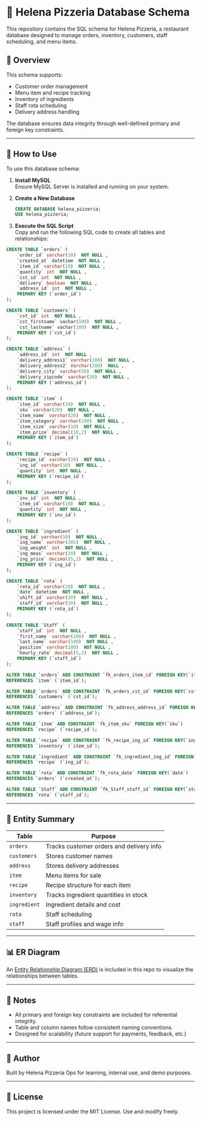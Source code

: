 # 🍕 Helena Pizzeria Database Schema

This repository contains the SQL schema for Helena Pizzeria, a restaurant database designed to manage orders, inventory, customers, staff scheduling, and menu items.

## 📌 Overview

This schema supports:
- Customer order management
- Menu item and recipe tracking
- Inventory of ingredients
- Staff rota scheduling
- Delivery address handling

The database ensures data integrity through well-defined primary and foreign key constraints.

---

## 🚀 How to Use

To use this database schema:

1. **Install MySQL**  
   Ensure MySQL Server is installed and running on your system.

2. **Create a New Database**
   ```sql
   CREATE DATABASE helena_pizzeria;
   USE helena_pizzeria;
   ```

3. **Execute the SQL Script**  
   Copy and run the following SQL code to create all tables and relationships:


```sql
CREATE TABLE `orders` (
    `order_id` varchar(10)  NOT NULL ,
    `created_at` datetime  NOT NULL ,
    `item_id` varchar(10)  NOT NULL ,
    `quantity` int  NOT NULL ,
    `cst_id` int  NOT NULL ,
    `delivery` boolean  NOT NULL ,
    `address_id` int  NOT NULL ,
    PRIMARY KEY (`order_id`)
);

CREATE TABLE `customers` (
    `cst_id` int  NOT NULL ,
    `cst_firstname` vachar(100)  NOT NULL ,
    `cst_lastname` vachar(100)  NOT NULL ,
    PRIMARY KEY (`cst_id`)
);

CREATE TABLE `address` (
    `address_id` int  NOT NULL ,
    `delivery_address1` varchar(200)  NOT NULL ,
    `delivery_address2` Varchar(200)  NULL ,
    `delivery_city` varchar(50)  NOT NULL ,
    `delivery_zipcode` varchar(20)  NOT NULL ,
    PRIMARY KEY (`address_id`)
);

CREATE TABLE `item` (
    `item_id` varchar(10)  NOT NULL ,
    `sku` varchar(20)  NOT NULL ,
    `item_name` varchar(20)  NOT NULL ,
    `item_category` varchar(100)  NOT NULL ,
    `item_size` varchar(10)  NOT NULL ,
    `item_prize` decimal(10,2)  NOT NULL ,
    PRIMARY KEY (`item_id`)
);

CREATE TABLE `recipe` (
    `recipe_id` varchar(20)  NOT NULL ,
    `ing_id` varchar(10)  NOT NULL ,
    `quantity` int  NOT NULL ,
    PRIMARY KEY (`recipe_id`)
);

CREATE TABLE `inventory` (
    `inv_id` int  NOT NULL ,
    `item_id` varchar(10)  NOT NULL ,
    `quantity` int  NOT NULL ,
    PRIMARY KEY (`inv_id`)
);

CREATE TABLE `ingredient` (
    `ing_id` varchar(10)  NOT NULL ,
    `ing_name` varchar(205)  NOT NULL ,
    `ing_weight` int  NOT NULL ,
    `ing_meas` varchar(20)  NOT NULL ,
    `ing_price` decimal(5,2)  NOT NULL ,
    PRIMARY KEY (`ing_id`)
);

CREATE TABLE `rota` (
    `rota_id` varchar(20)  NOT NULL ,
    `date` datetime  NOT NULL ,
    `shift_id` varchar(20)  NOT NULL ,
    `staff_id` varchar(20)  NOT NULL ,
    PRIMARY KEY (`rota_id`)
);

CREATE TABLE `Staff` (
    `staff_id` int  NOT NULL ,
    `first_name` varchar(100)  NOT NULL ,
    `last_name` varchar(100)  NOT NULL ,
    `position` varchar(100)  NOT NULL ,
    `hourly_rate` decimal(5,2)  NOT NULL ,
    PRIMARY KEY (`staff_id`)
);

ALTER TABLE `orders` ADD CONSTRAINT `fk_orders_item_id` FOREIGN KEY(`item_id`)
REFERENCES `item` (`item_id`);

ALTER TABLE `orders` ADD CONSTRAINT `fk_orders_cst_id` FOREIGN KEY(`cst_id`)
REFERENCES `customers` (`cst_id`);

ALTER TABLE `address` ADD CONSTRAINT `fk_address_address_id` FOREIGN KEY(`address_id`)
REFERENCES `orders` (`address_id`);

ALTER TABLE `item` ADD CONSTRAINT `fk_item_sku` FOREIGN KEY(`sku`)
REFERENCES `recipe` (`recipe_id`);

ALTER TABLE `recipe` ADD CONSTRAINT `fk_recipe_ing_id` FOREIGN KEY(`ing_id`)
REFERENCES `inventory` (`item_id`);

ALTER TABLE `ingredient` ADD CONSTRAINT `fk_ingredient_ing_id` FOREIGN KEY(`ing_id`)
REFERENCES `recipe` (`ing_id`);

ALTER TABLE `rota` ADD CONSTRAINT `fk_rota_date` FOREIGN KEY(`date`)
REFERENCES `orders` (`created_at`);

ALTER TABLE `Staff` ADD CONSTRAINT `fk_Staff_staff_id` FOREIGN KEY(`staff_id`)
REFERENCES `rota` (`staff_id`);
```


---

## 🧠 Entity Summary

| Table        | Purpose                                 |
|--------------|------------------------------------------|
| `orders`     | Tracks customer orders and delivery info |
| `customers`  | Stores customer names                    |
| `address`    | Stores delivery addresses                |
| `item`       | Menu items for sale                      |
| `recipe`     | Recipe structure for each item           |
| `inventory`  | Tracks ingredient quantities in stock    |
| `ingredient` | Ingredient details and cost              |
| `rota`       | Staff scheduling                         |
| `staff`      | Staff profiles and wage info             |

---

## 📊 ER Diagram

An [Entity Relationship Diagram (ERD)](file:///Users/adonisjames/Desktop/QuickDBD-Helena's%20Pizzaria.png) is included in this repo to visualize the relationships between tables.

---

## 📝 Notes

- All primary and foreign key constraints are included for referential integrity.
- Table and column names follow consistent naming conventions.
- Designed for scalability (future support for payments, feedback, etc.)

---

## 🙋 Author

Built by Helena Pizzeria Ops for learning, internal use, and demo purposes.

---

## 📃 License

This project is licensed under the MIT License. Use and modify freely.
